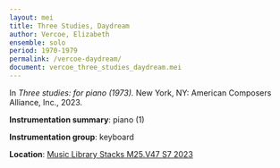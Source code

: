 ```yaml
---
layout: mei
title: Three Studies, Daydream
author: Vercoe, Elizabeth
ensemble: solo  
period: 1970-1979
permalink: /vercoe-daydream/
document: vercoe_three_studies_daydream.mei
---
```

   
In *Three studies: for piano (1973).* New York, NY: American Composers Alliance, Inc., 2023.

**Instrumentation summary**: piano (1) 

**Instrumentation group**: keyboard

**Location**: <a href="https://tufts.primo.exlibrisgroup.com/permalink/01TUN_INST/1kc9gia/alma991019011678103851" target="_blank">Music Library Stacks M25.V47 S7 2023</a>